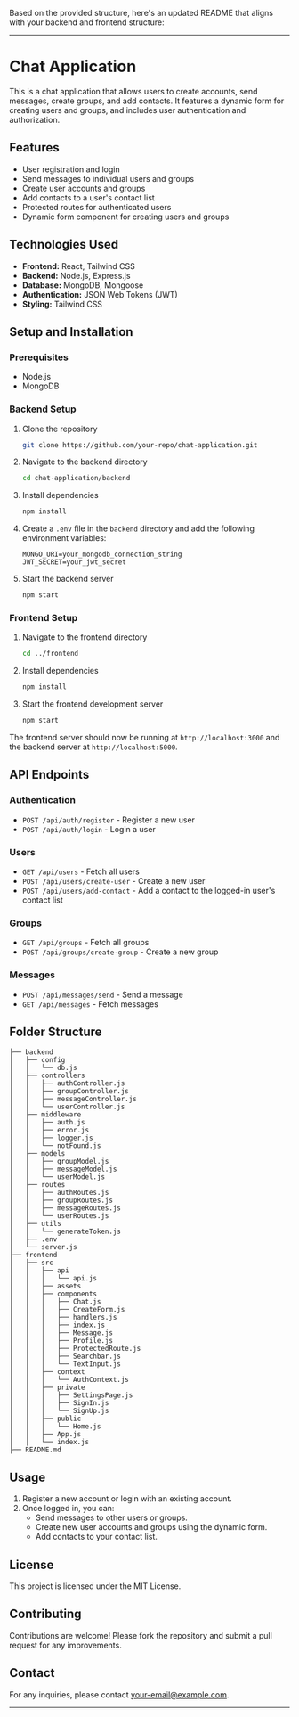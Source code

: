 Based on the provided structure, here's an updated README that aligns with your backend and frontend structure:

---

# Chat Application

This is a chat application that allows users to create accounts, send messages, create groups, and add contacts. It features a dynamic form for creating users and groups, and includes user authentication and authorization.

## Features

- User registration and login
- Send messages to individual users and groups
- Create user accounts and groups
- Add contacts to a user's contact list
- Protected routes for authenticated users
- Dynamic form component for creating users and groups

## Technologies Used

- **Frontend:** React, Tailwind CSS
- **Backend:** Node.js, Express.js
- **Database:** MongoDB, Mongoose
- **Authentication:** JSON Web Tokens (JWT)
- **Styling:** Tailwind CSS

## Setup and Installation

### Prerequisites

- Node.js
- MongoDB

### Backend Setup

1. Clone the repository
    ```bash
    git clone https://github.com/your-repo/chat-application.git
    ```

2. Navigate to the backend directory
    ```bash
    cd chat-application/backend
    ```

3. Install dependencies
    ```bash
    npm install
    ```

4. Create a `.env` file in the `backend` directory and add the following environment variables:
    ```
    MONGO_URI=your_mongodb_connection_string
    JWT_SECRET=your_jwt_secret
    ```

5. Start the backend server
    ```bash
    npm start
    ```

### Frontend Setup

1. Navigate to the frontend directory
    ```bash
    cd ../frontend
    ```

2. Install dependencies
    ```bash
    npm install
    ```

3. Start the frontend development server
    ```bash
    npm start
    ```

The frontend server should now be running at `http://localhost:3000` and the backend server at `http://localhost:5000`.

## API Endpoints

### Authentication

- `POST /api/auth/register` - Register a new user
- `POST /api/auth/login` - Login a user

### Users

- `GET /api/users` - Fetch all users
- `POST /api/users/create-user` - Create a new user
- `POST /api/users/add-contact` - Add a contact to the logged-in user's contact list

### Groups

- `GET /api/groups` - Fetch all groups
- `POST /api/groups/create-group` - Create a new group

### Messages

- `POST /api/messages/send` - Send a message
- `GET /api/messages` - Fetch messages

## Folder Structure

```
├── backend
│   ├── config
│   │   └── db.js
│   ├── controllers
│   │   ├── authController.js
│   │   ├── groupController.js
│   │   ├── messageController.js
│   │   └── userController.js
│   ├── middleware
│   │   ├── auth.js
│   │   ├── error.js
│   │   ├── logger.js
│   │   └── notFound.js
│   ├── models
│   │   ├── groupModel.js
│   │   ├── messageModel.js
│   │   └── userModel.js
│   ├── routes
│   │   ├── authRoutes.js
│   │   ├── groupRoutes.js
│   │   ├── messageRoutes.js
│   │   └── userRoutes.js
│   ├── utils
│   │   └── generateToken.js
│   ├── .env
│   └── server.js
├── frontend
│   ├── src
│   │   ├── api
│   │   │   └── api.js
│   │   ├── assets
│   │   ├── components
│   │   │   ├── Chat.js
│   │   │   ├── CreateForm.js
│   │   │   ├── handlers.js
│   │   │   ├── index.js
│   │   │   ├── Message.js
│   │   │   ├── Profile.js
│   │   │   ├── ProtectedRoute.js
│   │   │   ├── Searchbar.js
│   │   │   └── TextInput.js
│   │   ├── context
│   │   │   └── AuthContext.js
│   │   ├── private
│   │   │   ├── SettingsPage.js
│   │   │   ├── SignIn.js
│   │   │   └── SignUp.js
│   │   ├── public
│   │   │   └── Home.js
│   │   ├── App.js
│   │   └── index.js
├── README.md
```

## Usage

1. Register a new account or login with an existing account.
2. Once logged in, you can:
    - Send messages to other users or groups.
    - Create new user accounts and groups using the dynamic form.
    - Add contacts to your contact list.

## License

This project is licensed under the MIT License.

## Contributing

Contributions are welcome! Please fork the repository and submit a pull request for any improvements.

## Contact

For any inquiries, please contact [your-email@example.com](mailto:your-email@example.com).

---
